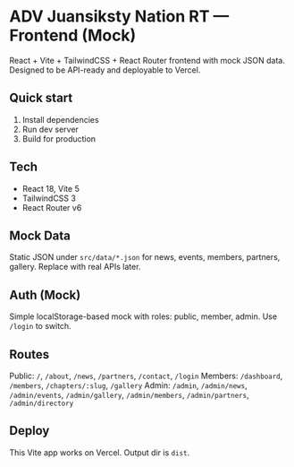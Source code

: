 # ADV Juansiksty Nation RT — Frontend (Mock)

React + Vite + TailwindCSS + React Router frontend with mock JSON data. Designed to be API-ready and deployable to Vercel.

## Quick start

1. Install dependencies
2. Run dev server
3. Build for production

## Tech
- React 18, Vite 5
- TailwindCSS 3
- React Router v6

## Mock Data
Static JSON under `src/data/*.json` for news, events, members, partners, gallery. Replace with real APIs later.

## Auth (Mock)
Simple localStorage-based mock with roles: public, member, admin. Use `/login` to switch.

## Routes
Public: `/`, `/about`, `/news`, `/partners`, `/contact`, `/login`
Members: `/dashboard`, `/members`, `/chapters/:slug`, `/gallery`
Admin: `/admin`, `/admin/news`, `/admin/events`, `/admin/gallery`, `/admin/members`, `/admin/partners`, `/admin/directory`

## Deploy
This Vite app works on Vercel. Output dir is `dist`.